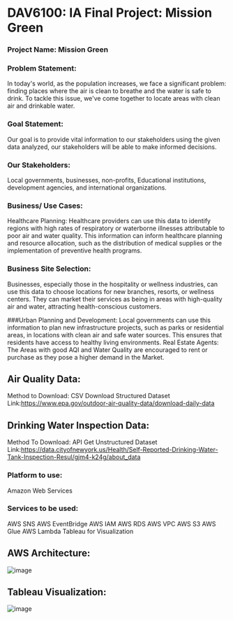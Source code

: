 # DAV6100: IA Final Project: Mission Green

### Project Name: Mission Green

### Problem Statement: 
In today's world, as the population increases, we face a significant problem: finding places where the air is clean to breathe and the water is safe to drink. To tackle this issue, we've come together to locate areas with clean air and drinkable water.

### Goal Statement:
Our goal is to provide vital information to our stakeholders using the given data analyzed, our stakeholders will be able to make informed decisions. 

### Our Stakeholders: 
Local governments, businesses, non-profits, Educational institutions, development agencies, and international organizations.

### Business/ Use Cases:
Healthcare Planning: Healthcare providers can use this data to identify regions with high rates of respiratory or waterborne illnesses attributable to poor air and water quality. This information can inform healthcare planning and resource allocation, such as the distribution of medical supplies or the implementation of preventive health programs.

### Business Site Selection: 
Businesses, especially those in the hospitality or wellness industries, can use this data to choose locations for new branches, resorts, or wellness centers. They can market their services as being in areas with high-quality air and water, attracting health-conscious customers.

###Urban Planning and Development: 
Local governments can use this information to plan new infrastructure projects, such as parks or residential areas, in locations with clean air and safe water sources. This ensures that residents have access to healthy living environments.
Real Estate Agents: The Areas with good AQI and Water Quality are encouraged to rent or purchase as they pose a higher demand in the Market.


## Air Quality Data: 
Method to Download: CSV Download
Structured Dataset
Link:https://www.epa.gov/outdoor-air-quality-data/download-daily-data

## Drinking Water Inspection Data: 
Method To Download: API Get
Unstructured Dataset
Link:https://data.cityofnewyork.us/Health/Self-Reported-Drinking-Water-Tank-Inspection-Resul/gjm4-k24g/about_data


### Platform to use:
Amazon Web Services

### Services to be used: 
AWS SNS
AWS EventBridge
AWS IAM
AWS RDS
AWS VPC
AWS S3 
AWS Glue
AWS Lambda 
Tableau for Visualization


## AWS Architecture: 

![image](https://github.com/mimam786/InformationArchitecture/assets/31920308/b90e1ee8-55e5-4ead-a3ec-90272365e762)

## Tableau Visualization:

![image](https://github.com/mimam786/InformationArchitecture/assets/31920308/83b72376-5c6a-4246-b636-ca63501f1af4)

